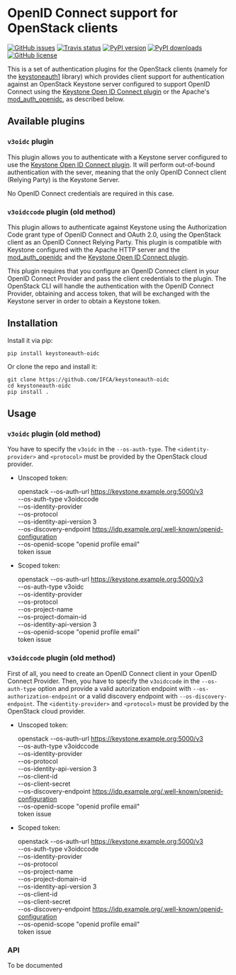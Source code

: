 # OpenID Connect support for OpenStack clients

[![GitHub issues](https://img.shields.io/github/issues/IFCA/keystoneauth-oidc.svg)](https://github.com/IFCA/keystoneauth-oidc/issues)
[![Travis status](https://img.shields.io/travis/IFCA/keystoneauth-oidc.svg)](https://travis-ci.org/IFCA/keystoneauth-oidc)
[![PyPI version](https://img.shields.io/pypi/v/keystoneauth-oidc.svg)](https://pypi.python.org/pypi/keystoneauth-oidc/)
[![PyPI downloads](https://img.shields.io/pypi/dm/keystoneauth-oidc.svg)](https://pypi.python.org/pypi/keystoneauth-oidc/)
[![GitHub license](https://img.shields.io/badge/license-Apache%202-blue.svg)](https://raw.githubusercontent.com/IFCA/keystoneauth-oidc/master/LICENSE)

This is a set of authentication plugins for the OpenStack clients (namely for
the [keystoneauth1](https://github.com/openstack/keystoneauth) library) which
provides client support for authentication against an OpenStack Keystone server
configured to support OpenID Connect using the [Keystone Open ID Connect
plugin](https://github.com/IFCA/keystone-oidc-auth-plugin) or the Apache's
[mod_auth_openidc](https://github.com/zmartzone/mod_auth_openidc), as described
below.

## Available plugins

### `v3oidc` plugin

This plugin allows you to authenticate with a Keystone server configured to use
the [Keystone Open ID Connect plugin](https://github.com/IFCA/keystone-oidc-auth-plugin).
It will perform out-of-bound authentication with the sever, meaning that the
only OpenID Connect client (Relying Party) is the Keystone Server.

No OpenID Connect credentials are required in this case.

### `v3oidccode` plugin (old method)

This plugin allows to authenticate against Keystone using the Authorization
Code grant type of OpenID Connect and OAuth 2.0, using the OpenStack client as
an OpenID Connect Relying Party. This plugin is compatible with Keystone
configured with the Apache HTTP server and the
[mod_auth_openidc](https://github.com/zmartzone/mod_auth_openidc) and the
[Keystone Open ID Connect plugin](https://github.com/IFCA/keystone-oidc-auth-plugin).

This plugin requires that you configure an OpenID Connect client in your OpenID
Connect Provider and pass the client credentials to the plugin. The OpenStack
CLI will handle the authentication with the OpenID Connect Provider, obtaining
and access token, that will be exchanged with the Keystone server in order to
obtain a Keystone token.


## Installation

Install it via pip:

    pip install keystoneauth-oidc

Or clone the repo and install it:

    git clone https://github.com/IFCA/keystoneauth-oidc
    cd keystoneauth-oidc
    pip install .

## Usage

### `v3oidc` plugin (old method)

You have to specify the `v3oidc` in the `--os-auth-type`. The
`<identity-provider>` and `<protocol>` must be provided by the OpenStack cloud
provider.

- Unscoped token:

    openstack --os-auth-url https://keystone.example.org:5000/v3 \
        --os-auth-type v3oidccode \
        --os-identity-provider <identity-provider> \
        --os-protocol <protocol> \
        --os-identity-api-version 3 \
        --os-discovery-endpoint https://idp.example.org/.well-known/openid-configuration \
        --os-openid-scope "openid profile email" \
        token issue

- Scoped token:

    openstack --os-auth-url https://keystone.example.org:5000/v3 \
        --os-auth-type v3oidc \
        --os-identity-provider <identity-provider> \
        --os-protocol <protocol> \
        --os-project-name <project> \
        --os-project-domain-id <project-domain> \
        --os-identity-api-version 3 \
        --os-openid-scope "openid profile email" \
        token issue


### `v3oidccode` plugin (old method)

First of all, you need to create an OpenID Connect client in your OpenID Connect Provider.
Then, you have to specify the `v3oidccode` in the `--os-auth-type` option and provide a
valid autorization endpoint with `--os-authorization-endpoint` or a valid discovery
endpoint with `--os-discovery-endpoint`. The `<identity-provider>` and
`<protocol>` must be provided by the OpenStack cloud provider.

- Unscoped token:

    openstack --os-auth-url https://keystone.example.org:5000/v3 \
        --os-auth-type v3oidccode \
        --os-identity-provider <identity-provider> \
        --os-protocol <protocol> \
        --os-identity-api-version 3 \
        --os-client-id <OpenID Connect client ID> \
        --os-client-secret <OpenID Connect client secret> \
        --os-discovery-endpoint https://idp.example.org/.well-known/openid-configuration \
        --os-openid-scope "openid profile email" \
        token issue

- Scoped token:

    openstack --os-auth-url https://keystone.example.org:5000/v3 \
        --os-auth-type v3oidccode \
        --os-identity-provider <identity-provider> \
        --os-protocol <protocol> \
        --os-project-name <project> \
        --os-project-domain-id <project-domain> \
        --os-identity-api-version 3 \
        --os-client-id <OpenID Connect client ID> \
        --os-client-secret <OpenID Connect client secret> \
        --os-discovery-endpoint https://idp.example.org/.well-known/openid-configuration \
        --os-openid-scope "openid profile email" \
        token issue

### API

To be documented
